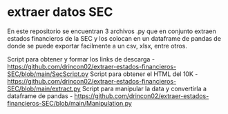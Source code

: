 # extraer datos SEC

En este repositorio se encuentran 3 archivos .py que en conjunto extraen estados financieros de la SEC y los colocan en un dataframe de pandas de donde se puede exportar facilmente a un csv, xlsx, entre otros.

Script para obtener y formar los links de descarga - https://github.com/drincon02/extraer-estados-financieros-SEC/blob/main/SecScript.py
Script para obtener el HTML del 10K - https://github.com/drincon02/extraer-estados-financieros-SEC/blob/main/extract.py
Script para manipular la data y convertirla a dataframe de pandas - https://github.com/drincon02/extraer-estados-financieros-SEC/blob/main/Manipulation.py
